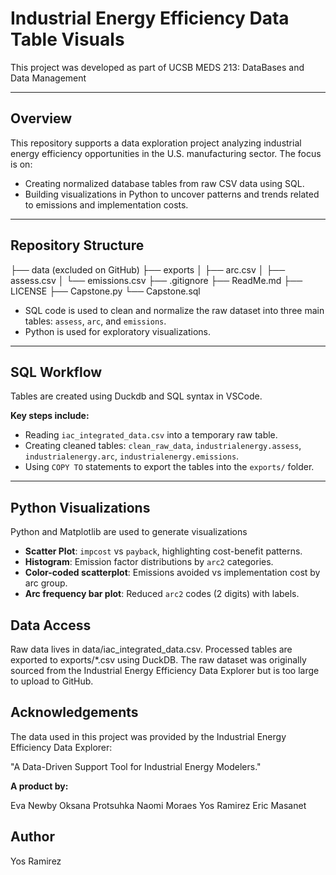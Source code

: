 # Industrial Energy Efficiency Data Table Visuals

This project was developed as part of UCSB MEDS 213: DataBases and Data Management

---

## Overview

This repository supports a data exploration project analyzing industrial energy efficiency opportunities in the U.S. manufacturing sector. The focus is on:
- Creating normalized database tables from raw CSV data using SQL.
- Building visualizations in Python to uncover patterns and trends related to emissions and implementation costs.

---

## Repository Structure


├── data (excluded on GitHub)
├── exports
│   ├── arc.csv
│   ├── assess.csv
│   └── emissions.csv
├── .gitignore
├── ReadMe.md
├── LICENSE
├── Capstone.py
└── Capstone.sql


- SQL code is used to clean and normalize the raw dataset into three main tables: `assess`, `arc`, and `emissions`.
- Python is used for exploratory visualizations.

---

## SQL Workflow

Tables are created using Duckdb and SQL syntax in VSCode. 

**Key steps include:**
- Reading `iac_integrated_data.csv` into a temporary raw table.
- Creating cleaned tables: `clean_raw_data`, `industrialenergy.assess`, `industrialenergy.arc`, `industrialenergy.emissions`.
- Using `COPY TO` statements to export the tables into the `exports/` folder.

---

## Python Visualizations

Python and Matplotlib are used to generate visualizations

- **Scatter Plot**: `impcost` vs `payback`, highlighting cost-benefit patterns.
- **Histogram**: Emission factor distributions by `arc2` categories.
- **Color-coded scatterplot**: Emissions avoided vs implementation cost by arc group.
- **Arc frequency bar plot**: Reduced `arc2` codes (2 digits) with labels.

## Data Access

Raw data lives in data/iac_integrated_data.csv.
Processed tables are exported to exports/*.csv using DuckDB.
The raw dataset was originally sourced from the Industrial Energy Efficiency Data Explorer  but is too large to upload to GitHub.

## Acknowledgements

The data used in this project was provided by the Industrial Energy Efficiency Data Explorer:

"A Data-Driven Support Tool for Industrial Energy Modelers."

**A product by:**

Eva Newby
Oksana Protsuhka
Naomi Moraes
Yos Ramirez
Eric Masanet

## Author

Yos Ramirez


 
